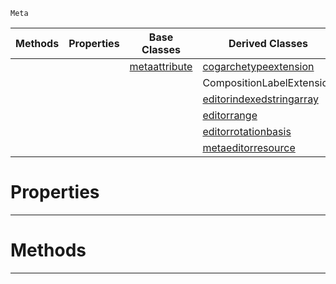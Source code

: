  `Meta`

|Methods|Properties|Base Classes|Derived Classes|
|---|---|---|---|
| | |[metaattribute](https://github.com/PlasmaEngine/PlasmaDocs/blob/master/code_reference/class_reference/metaattribute.markdown)|[cogarchetypeextension](https://github.com/PlasmaEngine/PlasmaDocs/blob/master/code_reference/class_reference/cogarchetypeextension.markdown)|
| | | |CompositionLabelExtension|
| | | |[editorindexedstringarray](https://github.com/PlasmaEngine/PlasmaDocs/blob/master/code_reference/class_reference/editorindexedstringarray.markdown)|
| | | |[editorrange](https://github.com/PlasmaEngine/PlasmaDocs/blob/master/code_reference/class_reference/editorrange.markdown)|
| | | |[editorrotationbasis](https://github.com/PlasmaEngine/PlasmaDocs/blob/master/code_reference/class_reference/editorrotationbasis.markdown)|
| | | |[metaeditorresource](https://github.com/PlasmaEngine/PlasmaDocs/blob/master/code_reference/class_reference/metaeditorresource.markdown)|


 #  Properties


---  
 #  Methods


---  
 

 